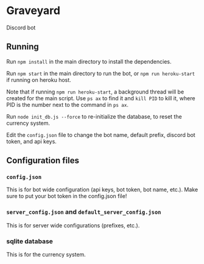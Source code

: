 # Graveyard
Discord bot

## Running

Run `npm install` in the main directory to install the dependencies.

Run `npm start` in the main directory to run the bot, or `npm run heroku-start` if running on heroku host.

Note that if running `npm run heroku-start`, a background thread will be created for the main script. Use `ps ax` to find it and `kill PID` to kill it, where PID is the number next to the command in `ps ax`.

Run `node init_db.js --force` to re-initialize the database, to reset the currency system.

Edit the `config.json` file to change the bot name, default prefix, discord bot token, and api keys.

## Configuration files

### `config.json`
This is for bot wide configuration (api keys, bot token, bot name, etc.).
Make sure to put your bot token in the config.json file!

### `server_config.json` and `default_server_config.json`
This is for server wide configurations (prefixes, etc.).

### sqlite database
This is for the currency system.
